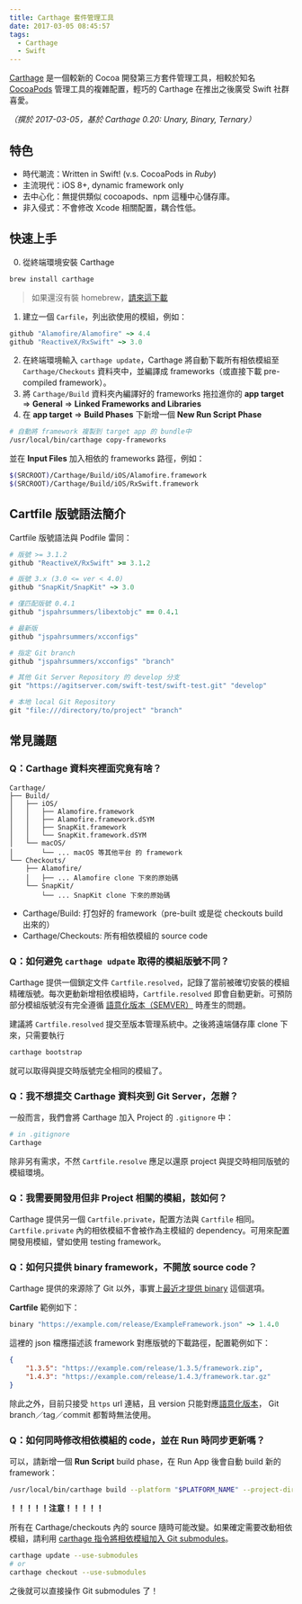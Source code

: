 ```yaml
---
title: Carthage 套件管理工具
date: 2017-03-05 08:45:57
tags:
  - Carthage
  - Swift
---
```


[Carthage][carthage] 是一個較新的 Cocoa 開發第三方套件管理工具，相較於知名 [CocoaPods][cocoapods] 管理工具的複雜配置，輕巧的 Carthage 在推出之後廣受 Swift 社群喜愛。

_（撰於 2017-03-05，基於 Carthage 0.20: Unary, Binary, Ternary）_

<!-- more -->

## 特色

- 時代潮流：Written in Swift! (v.s. CocoaPods in _Ruby_)
- 主流現代：iOS 8+, dynamic framework only
- 去中心化：無提供類似 cocoapods、npm 這種中心儲存庫。
- 非入侵式：不會修改 Xcode 相關配置，耦合性低。

## 快速上手

0. 從終端環境安裝 Carthage
  ```bash
  brew install carthage
  ```
  > 如果還沒有裝 homebrew，[請來這下載](https://brew.sh/)

1. 建立一個 `Carfile`，列出欲使用的模組，例如：

  ```ruby
  github "Alamofire/Alamofire" ~> 4.4
  github "ReactiveX/RxSwift" ~> 3.0
  ```

2. 在終端環境輸入 `carthage update`，Carthage 將自動下載所有相依模組至 `Carthage/Checkouts` 資料夾中，並編譯成 frameworks（或直接下載 pre-compiled framework）。
3. 將 `Carthage/Build` 資料夾內編譯好的 frameworks 拖拉進你的 **app target** => **General** => **Linked Frameworks and Libraries**
4. 在 **app target** => **Build Phases** 下新增一個 **New Run Script Phase**

  ```bash
  # 自動將 framework 複製到 target app 的 bundle中
  /usr/local/bin/carthage copy-frameworks
  ```

  並在 **Input Files** 加入相依的 frameworks 路徑，例如：

  ```bash
  $(SRCROOT)/Carthage/Build/iOS/Alamofire.framework
  $(SRCROOT)/Carthage/Build/iOS/RxSwift.framework
  ```

## Cartfile 版號語法簡介

Cartfile 版號語法與 Podfile 雷同：

```ruby
# 版號 >= 3.1.2
github "ReactiveX/RxSwift" >= 3.1.2

# 版號 3.x (3.0 <= ver < 4.0)
github "SnapKit/SnapKit" ~> 3.0

# 僅匹配版號 0.4.1
github "jspahrsummers/libextobjc" == 0.4.1

# 最新版
github "jspahrsummers/xcconfigs"

# 指定 Git branch
github "jspahrsummers/xcconfigs" "branch"

# 其他 Git Server Repository 的 develop 分支
git "https://agitserver.com/swift-test/swift-test.git" "develop"

# 本地 local Git Repository
git "file:///directory/to/project" "branch"
```

## 常見議題

### Q：Carthage 資料夾裡面究竟有啥？

```
Carthage/
├── Build/
│   ├── iOS/
│   │   ├── Alamofire.framework
│   │   ├── Alamofire.framework.dSYM
│   │   ├── SnapKit.framework
│   │   └── SnapKit.framework.dSYM
│   └── macOS/
│       └── ... macOS 等其他平台 的 framework
└── Checkouts/
    ├── Alamofire/
    │   ├── ... Alamofire clone 下來的原始碼
    └── SnapKit/
        └── ... SnapKit clone 下來的原始碼
```

- Carthage/Build: 打包好的 framework（pre-built 或是從 checkouts build 出來的）
- Carthage/Checkouts: 所有相依模組的 source code

### Q：如何避免 `carthage udpate` 取得的模組版號不同？

Carthage 提供一個鎖定文件 `Cartfile.resolved`，記錄了當前被確切安裝的模組精確版號。每次更動新增相依模組時，`Cartfile.resolved` 即會自動更新。可預防部分模組版號沒有完全遵循 [語意化版本（SEMVER）][SEMVER] 時產生的問題。

建議將 `Cartfile.resolved` 提交至版本管理系統中。之後將遠端儲存庫 clone 下來，只需要執行

```bash
carthage bootstrap
```

就可以取得與提交時版號完全相同的模組了。

### Q：我不想提交 Carthage 資料夾到 Git Server，怎辦？

一般而言，我們會將 Carthage 加入 Project 的 `.gitignore` 中：

```bash
# in .gitignore
Carthage
```

除非另有需求，不然 `Cartfile.resolve` 應足以還原 project 與提交時相同版號的模組環境。

### Q：我需要開發用但非 Project 相關的模組，該如何？

Carthage 提供另一個 `Cartfile.private`，配置方法與 `Cartfile` 相同。`Cartfile.private` 內的相依模組不會被作為主模組的 dependency。可用來配置開發用模組，譬如使用 testing framework。

### Q：如何只提供 binary framework，不開放 source code？

Carthage 提供的來源除了 Git 以外，事實上[最近才提供 binary][binary-imp] 這個選項。

**Cartfile** 範例如下：

```ruby
binary "https://example.com/release/ExampleFramework.json" ~> 1.4.0
```

這裡的 json 檔應描述該 framework 對應版號的下載路徑，配置範例如下：

```json
{
    "1.3.5": "https://example.com/release/1.3.5/framework.zip",
    "1.4.3": "https://example.com/release/1.4.3/framework.tar.gz"
}
```

除此之外，目前只接受 `https` url 連結，且 version 只能對應[語意化版本][SEMVER]， Git branch／tag／commit 都暫時無法使用。

### Q：如何同時修改相依模組的 code，並在 Run 時同步更新嗎？

可以，請新增一個 **Run Script** build phase，在 Run App 後會自動 build 新的 framework：

```bash
/usr/local/bin/carthage build --platform "$PLATFORM_NAME" --project-directory "$SRCROOT"
```

**！！！！！注意！！！！！**

所有在 Carthage/checkouts 內的 source 隨時可能改變。如果確定需要改動相依模組，請利用 [carthage 指令將相依模組加入 Git submodules][carthage-submodules]。

```bash
carthage update --use-submodules
# or
carthage checkout --use-submodules
```

之後就可以直接操作 Git submodules 了！


[carthage]: https://github.com/Carthage/Carthage
[cocoapods]: https://cocoapods.org/
[SEMVER]: http://semver.org/lang/zh-TW/
[carthage-submodules]: https://github.com/Carthage/Carthage#using-submodules-for-dependencies
[binary-imp]: https://github.com/Carthage/Carthage/commit/3a151a413350b980c68b2f1be8ca234e7947d575

